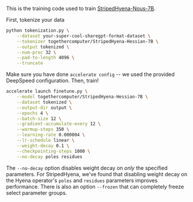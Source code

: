 This is the training code used to train [StripedHyena-Nous-7B](https://huggingface.co/togethercomputer/StripedHyena-Nous-7B).

First, tokenize your data

```sh
python tokenization.py \
    --dataset your-super-cool-sharegpt-format-dataset \
    --tokenizer togethercomputer/StripedHyena-Hessian-7B \
    --output tokenized \
    --num-proc 32 \
    --pad-to-length 4096 \
    --truncate
```

Make sure you have done `accelerate config` -- we used the provided DeepSpeed configuration.
Then, train!

```sh
accelerate launch finetune.py \
    --model togethercomputer/StripedHyena-Hessian-7B \
    --dataset tokenized \
    --output-dir output \
    --epochs 4 \
    --batch-size 12 \
    --gradient-accumulate-every 12 \
    --warmup-steps 350 \
    --learning-rate 0.000004 \
    --lr-schedule linear \
    --weight-decay 0.1 \
    --checkpointing-steps 1000 \
    --no-decay poles residues
```

The `--no-decay` option disables weight decay on *only* the specified parameters.
For StripedHyena, we've found that disabling weight decay on the Hyena operator's `poles` and `residues` parameters improves performance.
There is also an option `--frozen` that can completely freeze select parameter groups.
